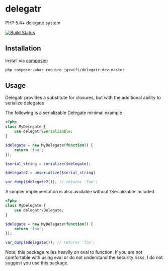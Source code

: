 delegatr
====
PHP 5.4+ delegate system 

[![Build Status](https://travis-ci.org/jgswift/delegatr.png?branch=master)](https://travis-ci.org/jgswift/delegatr)

## Installation

Install via [composer](https://getcomposer.org/):
```sh
php composer.phar require jgswift/delegatr:dev-master
```

## Usage

Delegatr provides a substitute for closures, but with the additional ability to serialize delegates

The following is a serializable Delegate minimal example
```php
<?php
class MyDelegate {
    use delegatr\Serializable;
}

$delegate = new MyDelegate(function() {
    return 'foo';
});

$serial_string = serialize($delegate);

$delegate2 = unserialize($serial_string)

var_dump($delegate2()); // returns 'foo';
```

A simpler implementation is also available without \Serializable included

```php
<?php
class MyDelegate {
    use delegatr\Delegate;
}

$delegate = new MyDelegate(function() {
    return 'foo';
});

var_dump($delegate()); // returns 'foo';
```

Note: this package relies heavily on eval to function.  If you are not comfortable with using eval or do not understand the security risks, I do not suggest you use this package.